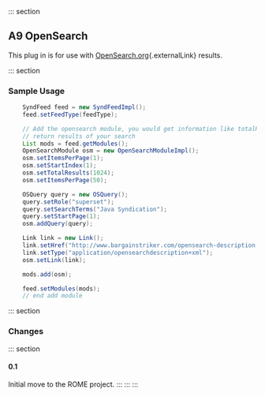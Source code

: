 ::: section
## A9 OpenSearch

This plug in is for use with
[OpenSearch.org](http://www.opensearch.org/){.externalLink} results.

::: section
### Sample Usage

```java
    SyndFeed feed = new SyndFeedImpl();
    feed.setFeedType(feedType);

    // Add the opensearch module, you would get information like totalResults from the
    // return results of your search
    List mods = feed.getModules();
    OpenSearchModule osm = new OpenSearchModuleImpl();
    osm.setItemsPerPage(1);
    osm.setStartIndex(1);
    osm.setTotalResults(1024);
    osm.setItemsPerPage(50);

    OSQuery query = new OSQuery();
    query.setRole("superset");
    query.setSearchTerms("Java Syndication");
    query.setStartPage(1);
    osm.addQuery(query);

    Link link = new Link();
    link.setHref("http://www.bargainstriker.com/opensearch-description.xml");
    link.setType("application/opensearchdescription+xml");
    osm.setLink(link);

    mods.add(osm);

    feed.setModules(mods);
    // end add module
```

::: section
### Changes

::: section
#### 0.1

Initial move to the ROME project.
:::
:::
:::
